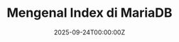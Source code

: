 ---
date:  "2025-09-24T00:00:00Z"
draft: false
title: "Mengenal Index di MariaDB"
short: "Index"
thumb:
    image: "cover.jpg"
    anima: ""
    video: ""
layout: ""
weight: 14
lister: 1
format:
    media: "article"
    model: ""
    datum:
        data: ""
require:
    - prop: "Kategori"
      name: "Performa"
      icon: ""
      desc: "Memahami index untuk mempercepat pencarian"
metadata:
    index: false
    thumb: "cover.jpg"
    group: []
    author: ["Al Muhdil Karim"]
description: "Modul ini mengenalkan fungsi index sebagai alat untuk mempercepat pencarian data di MariaDB. Peserta belajar kapan index diper"
---